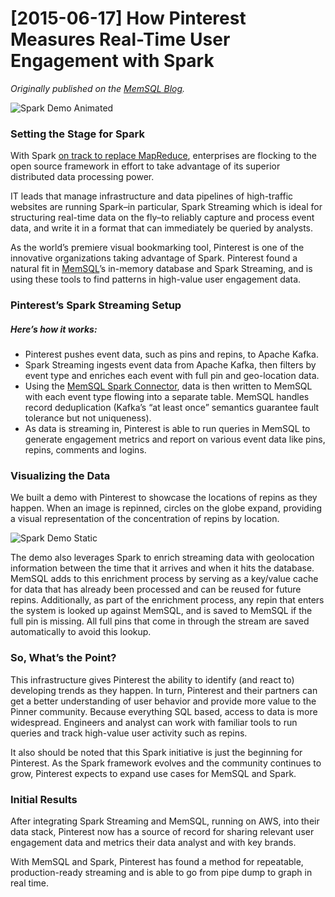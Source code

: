 # [2015-06-17] How Pinterest Measures Real-Time User Engagement with Spark
_Originally published on the [MemSQL Blog](http://blog.memsql.com/pinterest-apache-spark-use-case/)._

![Spark Demo Animated](https://storage.googleapis.com/eklhad-web-public/images/spark-demo-animated.gif)

### Setting the Stage for Spark

With Spark [on track to replace MapReduce](https://www.lightbend.com/company/news/survey-indicates-apache-spark-gaining-developer-adoption-as-big-datas-projects-require-processing-speed), enterprises are flocking to the open source framework in effort to take advantage of its superior distributed data processing power.

IT leads that manage infrastructure and data pipelines of high-traffic websites are running Spark–in particular, Spark Streaming which is ideal for structuring real-time data on the fly–to reliably capture and process event data, and write it in a format that can immediately be queried by analysts.

As the world’s premiere visual bookmarking tool, Pinterest is one of the innovative organizations taking advantage of Spark. Pinterest found a natural fit in [MemSQL](https://www.memsql.com/)’s in-memory database and Spark Streaming, and is using these tools to find patterns in high-value user engagement data.

### Pinterest’s Spark Streaming Setup
##### Here’s how it works:

- Pinterest pushes event data, such as pins and repins, to Apache Kafka.
- Spark Streaming ingests event data from Apache Kafka, then filters by event type and enriches each event with full pin and geo-location data.
- Using the [MemSQL Spark Connector](https://www.memsql.com/blog/operationalizing-spark-with-memsql/), data is then written to MemSQL with each event type flowing into a separate table. MemSQL handles record deduplication (Kafka’s “at least once” semantics guarantee fault tolerance but not uniqueness).
- As data is streaming in, Pinterest is able to run queries in MemSQL to generate engagement metrics and report on various event data like pins, repins, comments and logins.

### Visualizing the Data
We built a demo with Pinterest to showcase the locations of repins as they happen. When an image is repinned, circles on the globe expand, providing a visual representation of the concentration of repins by location.

![Spark Demo Static](https://storage.googleapis.com/eklhad-web-public/images/spark-demo-static.gif)

The demo also leverages Spark to enrich streaming data with geolocation information between the time that it arrives and when it hits the database. MemSQL adds to this enrichment process by serving as a key/value cache for data that has already been processed and can be reused for future repins. Additionally, as part of the enrichment process, any repin that enters the system is looked up against MemSQL, and is saved to MemSQL if the full pin is missing. All full pins that come in through the stream are saved automatically to avoid this lookup.

### So, What’s the Point?
This infrastructure gives Pinterest the ability to identify (and react to) developing trends as they happen. In turn, Pinterest and their partners can get a better understanding of user behavior and provide more value to the Pinner community. Because everything SQL based, access to data is more widespread. Engineers and analyst can work with familiar tools to run queries and track high-value user activity such as repins.

It also should be noted that this Spark initiative is just the beginning for Pinterest. As the Spark framework evolves and the community continues to grow, Pinterest expects to expand use cases for MemSQL and Spark.

### Initial Results

After integrating Spark Streaming and MemSQL, running on AWS, into their data stack, Pinterest now has a source of record for sharing relevant user engagement data and metrics their data analyst and with key brands.

With MemSQL and Spark, Pinterest has found a method for repeatable, production-ready streaming and is able to go from pipe dump to graph in real time.